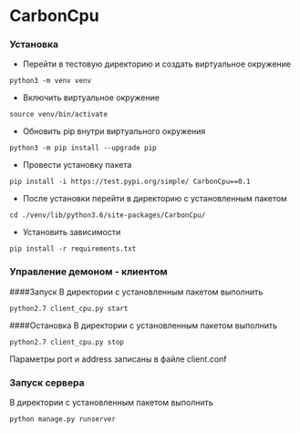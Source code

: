 # CarbonCpu

### Установка
+ Перейти в тестовую директорию и создать виртуальное окружение
```
python3 -m venv venv
```
+ Включить виртуальное окружение
```
source venv/bin/activate
```
+ Обновить pip внутри виртуального окружения
```
python3 -m pip install --upgrade pip
```
+ Провести установку пакета
```
pip install -i https://test.pypi.org/simple/ CarbonCpu==0.1
```
+ После установки перейти в директорию с установленным пакетом
```
cd ./venv/lib/python3.6/site-packages/CarbonCpu/
```
+ Установить зависимости
```
pip install -r requirements.txt
```
### Управление демоном - клиентом
####Запуск
В директории с установленным пакетом выполнить
```
python2.7 client_cpu.py start
```
####Остановка
В директории с установленным пакетом выполнить
```
python2.7 client_cpu.py stop
```
Параметры port и address записаны в файле client.conf

### Запуск сервера
В директории с установленным пакетом выполнить
```
python manage.py runserver
```